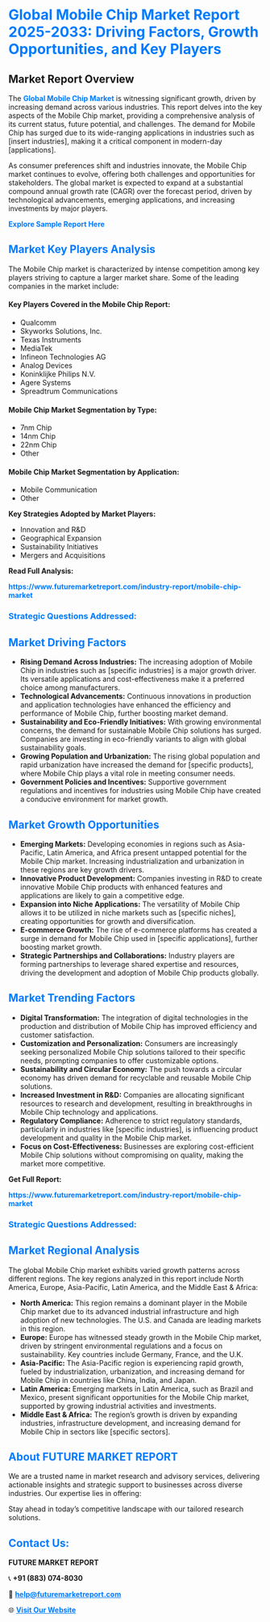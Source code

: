 <h1 style="color: #007BFF;">Global Mobile Chip Market Report 2025-2033: Driving Factors, Growth Opportunities, and Key Players</h1>

<section id="overview">
<h2>Market Report Overview</h2>
<p>The <a href="https://www.futuremarketreport.com/industry-report/mobile-chip-market" style="color: #007BFF; text-decoration: none;"><strong>Global Mobile Chip Market</strong></a> is witnessing significant growth, driven by increasing demand across various industries. This report delves into the key aspects of the Mobile Chip market, providing a comprehensive analysis of its current status, future potential, and challenges. The demand for Mobile Chip has surged due to its wide-ranging applications in industries such as [insert industries], making it a critical component in modern-day [applications].</p>
<p>As consumer preferences shift and industries innovate, the Mobile Chip market continues to evolve, offering both challenges and opportunities for stakeholders. The global market is expected to expand at a substantial compound annual growth rate (CAGR) over the forecast period, driven by technological advancements, emerging applications, and increasing investments by major players.</p>
</section>

<section id="overview">
<p><a href="https://www.futuremarketreport.com/request-sample/reportId=115621" style="color: #007BFF; text-decoration: none;"><strong>Explore Sample Report Here</strong></a></p>
</section>

<section id="key-players">
<h2 style="color: #007BFF;">Market Key Players Analysis</h2>
<p>The Mobile Chip market is characterized by intense competition among key players striving to capture a larger market share. Some of the leading companies in the market include:</p>
<h4>Key Players Covered in the Mobile Chip Report:</h4>
<ul><li>Qualcomm</li><li>Skyworks Solutions, Inc.</li><li>Texas Instruments</li><li>MediaTek</li><li>Infineon Technologies AG</li><li>Analog Devices</li><li>Koninklijke Philips N.V.</li><li>Agere Systems</li><li>Spreadtrum Communications</li></ul>
<h4>Mobile Chip Market Segmentation by Type:</h4>
<ul><li>7nm Chip</li><li>14nm Chip</li><li>22nm Chip</li><li>Other</li></ul>

<h4>Mobile Chip Market Segmentation by Application:</h4>
<ul><li>Mobile Communication</li><li>Other</li></ul>
<p><strong>Key Strategies Adopted by Market Players:</strong></p>
<ul>
<li>Innovation and R&D</li>
<li>Geographical Expansion</li>
<li>Sustainability Initiatives</li>
<li>Mergers and Acquisitions</li>
</ul>
</section>

<section>
<p><strong>Read Full Analysis: </strong></p><a href="https://www.futuremarketreport.com/industry-report/mobile-chip-market" style="color: #007BFF; text-decoration: none;"><strong>https://www.futuremarketreport.com/industry-report/mobile-chip-market</strong></a>
<h3 style="color: #007BFF;">Strategic Questions Addressed:</h3>
</section>

<section id="driving-factors">
<h2 style="color: #007BFF;">Market Driving Factors</h2>
<ul>
<li><strong>Rising Demand Across Industries:</strong> The increasing adoption of Mobile Chip in industries such as [specific industries] is a major growth driver. Its versatile applications and cost-effectiveness make it a preferred choice among manufacturers.</li>
<li><strong>Technological Advancements:</strong> Continuous innovations in production and application technologies have enhanced the efficiency and performance of Mobile Chip, further boosting market demand.</li>
<li><strong>Sustainability and Eco-Friendly Initiatives:</strong> With growing environmental concerns, the demand for sustainable Mobile Chip solutions has surged. Companies are investing in eco-friendly variants to align with global sustainability goals.</li>
<li><strong>Growing Population and Urbanization:</strong> The rising global population and rapid urbanization have increased the demand for [specific products], where Mobile Chip plays a vital role in meeting consumer needs.</li>
<li><strong>Government Policies and Incentives:</strong> Supportive government regulations and incentives for industries using Mobile Chip have created a conducive environment for market growth.</li>
</ul>
</section>

<section id="growth-opportunities">
<h2 style="color: #007BFF;">Market Growth Opportunities</h2>
<ul>
<li><strong>Emerging Markets:</strong> Developing economies in regions such as Asia-Pacific, Latin America, and Africa present untapped potential for the Mobile Chip market. Increasing industrialization and urbanization in these regions are key growth drivers.</li>
<li><strong>Innovative Product Development:</strong> Companies investing in R&D to create innovative Mobile Chip products with enhanced features and applications are likely to gain a competitive edge.</li>
<li><strong>Expansion into Niche Applications:</strong> The versatility of Mobile Chip allows it to be utilized in niche markets such as [specific niches], creating opportunities for growth and diversification.</li>
<li><strong>E-commerce Growth:</strong> The rise of e-commerce platforms has created a surge in demand for Mobile Chip used in [specific applications], further boosting market growth.</li>
<li><strong>Strategic Partnerships and Collaborations:</strong> Industry players are forming partnerships to leverage shared expertise and resources, driving the development and adoption of Mobile Chip products globally.</li>
</ul>
</section>

<section id="trending-factors">
<h2 style="color: #007BFF;">Market Trending Factors</h2>
<ul>
<li><strong>Digital Transformation:</strong> The integration of digital technologies in the production and distribution of Mobile Chip has improved efficiency and customer satisfaction.</li>
<li><strong>Customization and Personalization:</strong> Consumers are increasingly seeking personalized Mobile Chip solutions tailored to their specific needs, prompting companies to offer customizable options.</li>
<li><strong>Sustainability and Circular Economy:</strong> The push towards a circular economy has driven demand for recyclable and reusable Mobile Chip solutions.</li>
<li><strong>Increased Investment in R&D:</strong> Companies are allocating significant resources to research and development, resulting in breakthroughs in Mobile Chip technology and applications.</li>
<li><strong>Regulatory Compliance:</strong> Adherence to strict regulatory standards, particularly in industries like [specific industries], is influencing product development and quality in the Mobile Chip market.</li>
<li><strong>Focus on Cost-Effectiveness:</strong> Businesses are exploring cost-efficient Mobile Chip solutions without compromising on quality, making the market more competitive.</li>
</ul>
</section>

<section>
<p><strong>Get Full Report: </strong></p><a href="https://www.futuremarketreport.com/industry-report/mobile-chip-market" style="color: #007BFF; text-decoration: none;"><strong>https://www.futuremarketreport.com/industry-report/mobile-chip-market</strong></a>
<h3 style="color: #007BFF;">Strategic Questions Addressed:</h3>
</section>


<section id="regional-analysis">
<h2 style="color: #007BFF;">Market Regional Analysis</h2>
<p>The global Mobile Chip market exhibits varied growth patterns across different regions. The key regions analyzed in this report include North America, Europe, Asia-Pacific, Latin America, and the Middle East & Africa:</p>
<ul>
<li><strong>North America:</strong> This region remains a dominant player in the Mobile Chip market due to its advanced industrial infrastructure and high adoption of new technologies. The U.S. and Canada are leading markets in this region.</li>
<li><strong>Europe:</strong> Europe has witnessed steady growth in the Mobile Chip market, driven by stringent environmental regulations and a focus on sustainability. Key countries include Germany, France, and the U.K.</li>
<li><strong>Asia-Pacific:</strong> The Asia-Pacific region is experiencing rapid growth, fueled by industrialization, urbanization, and increasing demand for Mobile Chip in countries like China, India, and Japan.</li>
<li><strong>Latin America:</strong> Emerging markets in Latin America, such as Brazil and Mexico, present significant opportunities for the Mobile Chip market, supported by growing industrial activities and investments.</li>
<li><strong>Middle East & Africa:</strong> The region’s growth is driven by expanding industries, infrastructure development, and increasing demand for Mobile Chip in sectors like [specific sectors].</li>
</ul>
</section>

<footer>
<h2 style="color: #007BFF;">About FUTURE MARKET REPORT</h2>
<p>We are a trusted name in market research and advisory services, delivering actionable insights and strategic support to businesses across diverse industries. Our expertise lies in offering:</p>

<p>Stay ahead in today’s competitive landscape with our tailored research solutions.</p>

<h2 style="color: #007BFF;">Contact Us:</h2>
<p><strong>FUTURE MARKET REPORT</strong></p>
<p>📞 <strong>+91 (883) 074-8030</strong></p>
<p>📧 <strong><a href="mailto:help@futuremarketreport.com" style="color: #007BFF;">help@futuremarketreport.com</a></strong></p>
<p>🌐 <strong><a href="https://www.futuremarketreport.com/" style="color: #007BFF;">Visit Our Website</a></strong></p>
</footer>